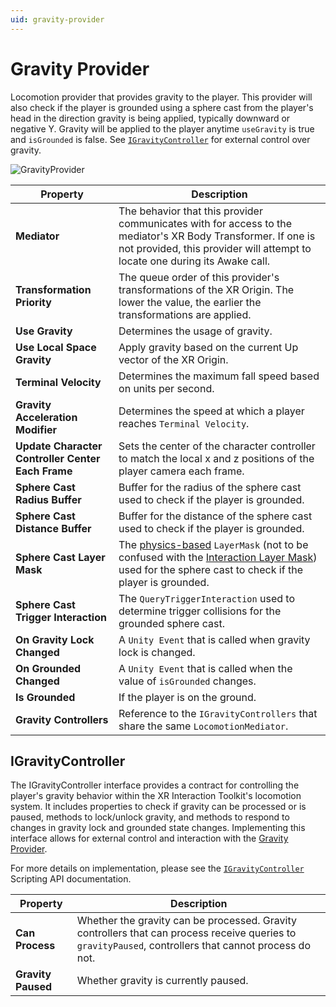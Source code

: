 ```yaml
---
uid: gravity-provider
---
```

# Gravity Provider

Locomotion provider that provides gravity to the player. This provider will also check if the player is grounded using a sphere cast from the player's head in the direction gravity is being applied, typically downward or negative Y. Gravity will be applied to the player anytime `useGravity` is true and `isGrounded` is false. See [`IGravityController`](gravity-provider.md#igravitycontroller) for external control over gravity.

![GravityProvider](images/gravity-provider.png)

| **Property** | **Description** |
|---|---|
|**Mediator**| The behavior that this provider communicates with for access to the mediator's XR Body Transformer. If one is not provided, this provider will attempt to locate one during its Awake call. |
|**Transformation Priority**| The queue order of this provider's transformations of the XR Origin. The lower the value, the earlier the transformations are applied. |
| **Use Gravity** | Determines the usage of gravity.|
| **Use Local Space Gravity**| Apply gravity based on the current Up vector of the XR Origin. |
| **Terminal Velocity** | Determines the maximum fall speed based on units per second. |
| **Gravity Acceleration Modifier**| Determines the speed at which a player reaches `Terminal Velocity`. |
| **Update Character Controller Center Each Frame**| Sets the center of the character controller to match the local x and z positions of the player camera each frame. |
| **Sphere Cast Radius Buffer**| Buffer for the radius of the sphere cast used to check if the player is grounded. |
| **Sphere Cast Distance Buffer**| Buffer for the distance of the sphere cast used to check if the player is grounded. |
| **Sphere Cast Layer Mask**| The [physics-based](https://docs.unity3d.com/Documentation/Manual/layers-and-layermasks.html) `LayerMask` (not to be confused with the [Interaction Layer Mask](xref:xri-interaction-layers)) used for the sphere cast to check if the player is grounded. |
| **Sphere Cast Trigger Interaction**| The `QueryTriggerInteraction` used to determine trigger collisions for the grounded sphere cast. |
| **On Gravity Lock Changed**| A `Unity Event` that is called when gravity lock is changed. |
| **On Grounded Changed**| A `Unity Event` that is called when the value of `isGrounded` changes. |
| **Is Grounded**| If the player is on the ground. |
| **Gravity Controllers**| Reference to the `IGravityControllers` that share the same `LocomotionMediator`. |

## IGravityController

The IGravityController interface provides a contract for controlling the player's gravity behavior within the XR Interaction Toolkit's locomotion system. It includes properties to check if gravity can be processed or is paused, methods to lock/unlock gravity, and methods to respond to changes in gravity lock and grounded state changes. Implementing this interface allows for external control and interaction with the [Gravity Provider](gravity-provider.md).

For more details on implementation, please see the [`IGravityController`](xref:UnityEngine.XR.Interaction.Toolkit.Locomotion.Gravity.IGravityController) Scripting API documentation.

| **Property** | **Description** |
|---|---|
| **Can Process**| Whether the gravity can be processed. Gravity controllers that can process receive queries to `gravityPaused`, controllers that cannot process do not. |
| **Gravity Paused**| Whether gravity is currently paused. |
